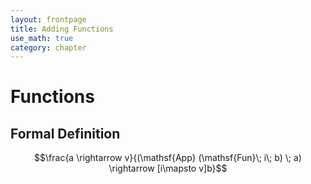 ```yaml
---
layout: frontpage
title: Adding Functions
use_math: true
category: chapter
---
```


# Functions

## Formal Definition

$$\frac{a \rightarrow v}{(\mathsf{App} (\mathsf{Fun}\; i\; b) \; a) \rightarrow [i\mapsto v]b}$$